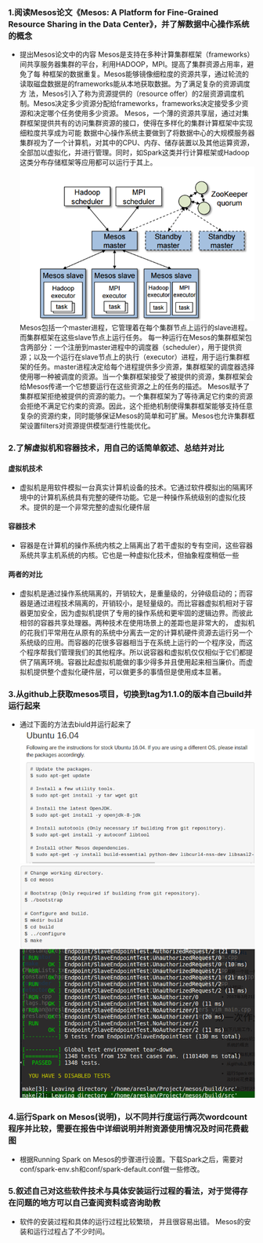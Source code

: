 ### 1.阅读Mesos论文《Mesos: A Platform for Fine-Grained Resource Sharing in the Data Center》，并了解数据中心操作系统的概念

+ 提出Mesos论文中的内容
Mesos是支持在多种计算集群框架（frameworks）间共享服务器集群的平台，利用HADOOP，MPI。提高了集群资源占用率，避免了每 种框架的数据重复。Mesos能够镜像细粒度的资源共享，通过轮流的读取磁盘数据是的frameworks能从本地获取数据。为了满足复杂的资源调度方 法，Mesos引入了称为资源提供的（resource offer）的2层资源调度机制。Mesos决定多少资源分配给frameworks，frameworks决定接受多少资源和决定哪个任务使用多少资源。
Mesos，一个薄的资源共享层，通过对集群框架提供共有的访问集群资源的接口，使得在多样化的集群计算框架中实现细粒度共享成为可能
数据中心操作系统主要做到了将数据中心的大规模服务器集群视为了一个计算机，对其中的CPU、内存、储存装置以及其他运算资源，全部加以虚拟化，并进行管理。同时，如Spark这类并行计算框架或Hadoop这类分布存储框架等应用都可以运行于其上。
![](./picture01.png)
Mesos包括一个master进程，它管理着在每个集群节点上运行的slave进程。而集群框架在这些slave节点上运行任务。
每一种运行在Mesos的集群框架包含两部分：一个注册到master进程中的调度器（scheduler），用于提供资源；以及一个运行在slave节点上的执行（executor）进程，用于运行集群框架的任务。master进程决定给每个进程提供多少资源，集群框架的调度器选择使用哪一种被调度的资源。当一个集群框架接受了被提供的资源，集群框架会给Mesos传递一个它想要运行在这些资源之上的任务的描述。
Mesos赋予了集群框架拒绝被提供的资源的能力。一个集群框架为了等待满足它约束的资源会拒绝不满足它约束的资源。因此，这个拒绝机制使得集群框架能够支持任意复杂的资源约束，同时能够保证Mesos的简单和可扩展。Mesos也允许集群框架设置filters对资源提供模型进行性能优化。

### 2.了解虚拟机和容器技术，用自己的话简单叙述、总结并对比

#### 虚拟机技术
+ 虚拟机是用软件模拟一台真实计算机设备的技术。它通过软件模拟出的隔离环境中的计算机系统具有完整的硬件功能。它是一种操作系统级别的虚拟化技术。提供的是一个非常完整的虚拟化硬件层

#### 容器技术 
+ 容器是在计算机的操作系统内核之上隔离出了若干虚拟的专有空间，这些容器系统共享主机系统的内核。它也是一种虚拟化技术，但抽象程度稍低一些

#### 两者的对比
+ 虚拟机是通过操作系统隔离的，开销较大，是重量级的，分钟级启动的；而容器是通过进程技术隔离的，开销较小，是轻量级的。而比容器虚拟机相对于容器更加安全，因为虚拟机提供了专用的操作系统和更牢固的逻辑边界。而彼此相邻的容器共享处理器。两种技术在使用场景上的差距也是非常大的， 虚拟机的花我们平常用在从原有的系统中分离去一定的计算机硬件资源去运行另一个系统级的应用。而容器的花很多容器相当于在系统上运行的一个程序没，而这个程序帮我们管理我们的其他程序。所以说容器和虚拟机仅仅相似于它们都提供了隔离环境。容器比起虚拟机能做的事少得多并且使用起来相当廉价。而虚拟机提供整个虚拟化硬件层，可以做更多的事情但是使用成本显著。

### 3.从github上获取mesos项目，切换到tag为1.1.0的版本自己build并运行起来

+ 通过下面的方法去biuld并运行起来了
![](./picture02.png)
![](./picture03.png)
![](./picture04.png)

### 4.运行Spark on Mesos(说明)，以不同并行度运行两次wordcount程序并比较，需要在报告中详细说明并附资源使用情况及时间花费截图
+ 根据Running Spark on Mesos的步骤进行设置。下载Spark之后，需要对conf/spark-env.sh和conf/spark-default.conf做一些修改。

### 5.叙述自己对这些软件技术与具体安装运行过程的看法，对于觉得存在问题的地方可以自己查阅资料或咨询助教
+ 软件的安装过程和具体的运行过程比较繁琐， 并且很容易出错。 Mesos的安装和运行过程占了不少时间。
